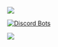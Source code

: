[![](https://discord.c99.nl/widget/theme-3/720984651648204861.png)](https://discord.com/users/720984651648204861)

[![Discord Bots](https://top.gg/api/widget/1041819232847003729.svg)](https://top.gg/bot/1041819232847003729)

[![](https://cdn.pawns.app/images/b/630.jpg)](https://pawns.app/?r=3578982)


